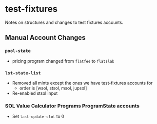 # test-fixtures

Notes on structures and changes to test fixtures accounts.

## Manual Account Changes

### `pool-state`

- pricing program changed from `flatfee` to `flatslab`

### `lst-state-list`

- Removed all mints except the ones we have test-fixtures accounts for
  - order is [wsol, stsol, msol, jupsol]
- Re-enabled stsol input

### SOL Value Calculator Programs ProgramState accounts

- Set `last-update-slot` to 0
